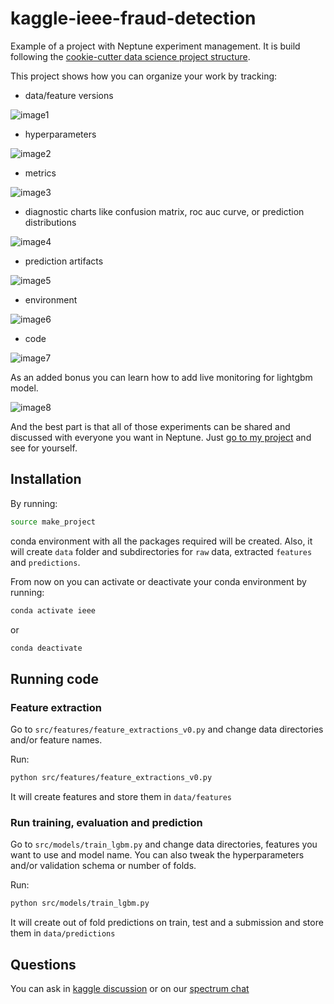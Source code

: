 # kaggle-ieee-fraud-detection
Example of a project with Neptune experiment management.
It is build following the [cookie-cutter data science project structure](https://github.com/drivendata/cookiecutter-data-science).

This project shows how you can organize your work by tracking:
- data/feature versions

![image1](https://gist.githubusercontent.com/jakubczakon/f754769a39ea6b8fa9728ede49b9165c/raw/d0c079a7076c2292d38ab78cfa0947bdfc4d35b5/kaggle_properties.png)

- hyperparameters

![image2](https://gist.githubusercontent.com/jakubczakon/f754769a39ea6b8fa9728ede49b9165c/raw/d0c079a7076c2292d38ab78cfa0947bdfc4d35b5/kaggle_parameters.png)

- metrics

![image3](https://gist.githubusercontent.com/jakubczakon/f754769a39ea6b8fa9728ede49b9165c/raw/d0c079a7076c2292d38ab78cfa0947bdfc4d35b5/kaggle_metrics.png)

- diagnostic charts like confusion matrix, roc auc curve, or prediction distributions 

![image4](https://gist.githubusercontent.com/jakubczakon/f754769a39ea6b8fa9728ede49b9165c/raw/d0c079a7076c2292d38ab78cfa0947bdfc4d35b5/kaggle_images.png)

- prediction artifacts 

![image5](https://gist.githubusercontent.com/jakubczakon/f754769a39ea6b8fa9728ede49b9165c/raw/d0c079a7076c2292d38ab78cfa0947bdfc4d35b5/kaggle_artifacts.png)

- environment

![image6](https://gist.githubusercontent.com/jakubczakon/f754769a39ea6b8fa9728ede49b9165c/raw/d0c079a7076c2292d38ab78cfa0947bdfc4d35b5/kaggle_environment.png)

- code

![image7](https://gist.githubusercontent.com/jakubczakon/f754769a39ea6b8fa9728ede49b9165c/raw/d0c079a7076c2292d38ab78cfa0947bdfc4d35b5/kaggle_code.png)

As an added bonus you can learn how to add live monitoring for lightgbm model.

![image8](https://gist.githubusercontent.com/jakubczakon/f754769a39ea6b8fa9728ede49b9165c/raw/d0c079a7076c2292d38ab78cfa0947bdfc4d35b5/kaggle_charts.png)

And the best part is that all of those experiments can be shared and discussed with everyone you want in Neptune.
Just [go to my project](https://ui.neptune.ml/jakub-czakon/ieee-fraud-detection/experiments) and see for yourself. 

## Installation
By running:

```bash
source make_project
```

conda environment with all the packages required will be created. 
Also, it will create `data` folder and subdirectories for `raw` data, extracted `features` and `predictions`.

From now on you can activate or deactivate your conda environment by running:

```bash
conda activate ieee
```

or

```bash
conda deactivate 
```

## Running code

### Feature extraction
Go to `src/features/feature_extractions_v0.py` and change data directories and/or feature names.

Run:
```bash
python src/features/feature_extractions_v0.py
```

It will create features and store them in `data/features`

### Run training, evaluation and prediction
Go to `src/models/train_lgbm.py` and change data directories, features you want to use and model name.
You can also tweak the hyperparameters and/or validation schema or number of folds.

Run:
```bash
python src/models/train_lgbm.py
```

It will create out of fold predictions on train, test and a submission and store them in `data/predictions`

## Questions
You can ask in [kaggle discussion]() or on our [spectrum chat](https://spectrum.chat/neptune-community?tab=posts)


